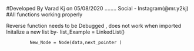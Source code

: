 #Developed By Varad Kj on 05/08/2020    ........ Social - Instagram(@mr.y2kj)
#All functions working properly

Reverse function needs to be Debugged , does not work when imported
Initalize a new list by-
             list_Example = LinkedList()
             
             
             New_Node = Node(data,next_pointer )
  
